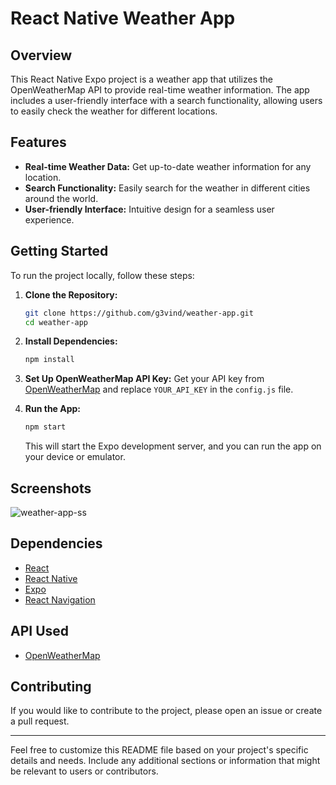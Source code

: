 # React Native Weather App

## Overview

This React Native Expo project is a weather app that utilizes the OpenWeatherMap API to provide real-time weather information. The app includes a user-friendly interface with a search functionality, allowing users to easily check the weather for different locations.

## Features

- **Real-time Weather Data:** Get up-to-date weather information for any location.
- **Search Functionality:** Easily search for the weather in different cities around the world.
- **User-friendly Interface:** Intuitive design for a seamless user experience.

## Getting Started

To run the project locally, follow these steps:

1. **Clone the Repository:**
   ```bash
   git clone https://github.com/g3vind/weather-app.git
   cd weather-app
   ```

2. **Install Dependencies:**
   ```bash
   npm install
   ```

3. **Set Up OpenWeatherMap API Key:**
   Get your API key from [OpenWeatherMap](https://openweathermap.org/api) and replace `YOUR_API_KEY` in the `config.js` file.

4. **Run the App:**
   ```bash
   npm start
   ```

   This will start the Expo development server, and you can run the app on your device or emulator.

## Screenshots
![weather-app-ss](https://github.com/g3vind/weather-app/assets/70854788/081cf8ea-d406-457d-b11f-60ea7430223d)


## Dependencies

- [React](https://reactjs.org/)
- [React Native](https://reactnative.dev/)
- [Expo](https://expo.dev/)
- [React Navigation](https://reactnavigation.org/)

## API Used

- [OpenWeatherMap](https://openweathermap.org/api)

## Contributing

If you would like to contribute to the project, please open an issue or create a pull request.


---

Feel free to customize this README file based on your project's specific details and needs. Include any additional sections or information that might be relevant to users or contributors.
